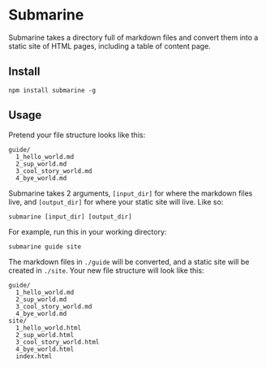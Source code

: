 # Submarine

Submarine takes a directory full of markdown files and convert them into a static site of HTML pages, including a table of content page.

## Install

```
npm install submarine -g
```

## Usage

Pretend your file structure looks like this:

```
guide/
  1_hello_world.md
  2_sup_world.md
  3_cool_story_world.md
  4_bye_world.md
```

Submarine takes 2 arguments, `[input_dir]` for where the markdown files live, and `[output_dir]` for where your static site will live. Like so:

```
submarine [input_dir] [output_dir]
```

For example, run this in your working directory:

```
submarine guide site
```

The markdown files in `./guide` will be converted, and a static site will be created in `./site`. Your new file structure will look like this:

```
guide/
  1_hello_world.md
  2_sup_world.md
  3_cool_story_world.md
  4_bye_world.md
site/
  1_hello_world.html
  2_sup_world.html
  3_cool_story_world.html
  4_bye_world.html
  index.html
```
